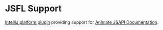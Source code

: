 JSFL Support
============

<a target='_blank' href='https://plugins.jetbrains.com/plugin/7096-jsfl-support'>IntelliJ platform plugin</a> providing support for <a target='_blank' href='https://github.com/AdobeDocs/developers-animatesdk-docs/blob/master/index.md'>Animate JSAPI Documentation</a>.

